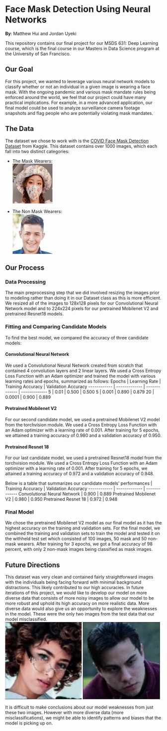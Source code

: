 # Face Mask Detection Using Neural Networks

**By**: Matthew Hui and Jordan Uyeki

This repository contains our final project for our MSDS 631: Deep Learning course, which is the final course in our Masters in Data Science program at the University of San Francisco. 

## Our Goal 
For this project, we wanted to leverage various neural network models to classify whether or not an individual in a given image is wearing a face mask. With the ongoing pandemic and various mask mandate rules being enforced around the world, we feel that our project could have many practical implications. For example, in a more advanced application, our final model could be used to analyze surveillance camera footage snapshots and flag people who are potentially violating mask mandates.  

## The Data
The dataset we chose to work with is the [COVID Face Mask Detection Dataset](https://www.kaggle.com/prithwirajmitra/covid-face-mask-detection-dataset) from Kaggle. This dataset contains over 1000 images, which each fall into two distinct categories: 
- The Mask Wearers:     
![mask-example](/images/mask.png)

- The Non Mask Wearers:     
![nonmask-example](/images/nonmask.jpg)

## Our Process

### Data Processing 
The main preprocessing step that we did involved resizing the images prior to modeling rather than doing it in our Dataset class as this is more efficient. We resized all of the images to 128x128 pixels for our Convolutional Neural Network model and to 224x224 pixels for our pretrained Mobilenet V2 and pretrained Resnet18 models. 

### Fitting and Comparing Candidate Models
To find the best model, we compared the accuracy of three candidate models: 

#### Convolutional Neural Network      
We used a Convolutional Neural Network created from scratch that contained 4 convolution layers and 2 linear layers. We used a Cross Entropy Loss Function with an Adam optimizer and trained the model with various learning rates and epochs, summarized as follows: 
 Epochs | Learning Rate | Training Accuracy | Validation Accuracy
------------ | ------------- | ------------- | -------------
5 | 0.01 | 0.500 | 0.500
5 | 0.001 | 0.890 | 0.879
20 | 0.0001 | 0.900 | 0.889

#### Pretrained Mobilenet V2
For our second candidate model, we used a pretrained Mobilenet V2 model from the torchvision module.  We used a Cross Entropy Loss Function with an Adam optimizer with a learning rate of 0.001. After training for 5 epochs, we attained a training accuracy of 0.980 and a validation accuracy of 0.950. 

#### Pretrained Resnet 18
For our last candidate model, we used a pretrained Resnet18 model from the torchvision module.  We used a Cross Entropy Loss Function with an Adam optimizer with a learning rate of 0.001. After training for 5 epochs, we attained a training accuracy of 0.972 and a validation accuracy of 0.948. 

Below is a table that summarizes our candidate models' performances
 | Training Accuracy | Validation Accuracy
------------ | ------------- | -------------
Convolutional Neural Network | 0.900 | 0.889
Pretrained Mobilenet V2 | 0.980 | 0.950
Pretrained Resnet 18 | 0.972 | 0.948

### Final Model
We chose the pretrained Mobilenet V2 model as our final model as it has the highest accuracy on the training and validation sets. For the final model, we combined the training and validation sets to train the model and tested it on the withheld test set which consisted of 100 images, 50 mask and 50 non-mask wearers. After training for 3 epochs, we got a final accuracy of 98 percent, with only 2 non-mask images being classified as mask images. 

## Future Directions 
This dataset was very clean and contained fairly straightforward images with the individuals being facing forward with minimal background distractions. This likely contributed to our high accuracies. In future iterations of this project, we would like to develop our model on more diverse data that consists of more noisy images to allow our model to be more robust and uphold its high accuracy on more realistic data. More diverse data would also give us an opportunity to explore the weaknesses in the model. These were the only two images from the test data that our model misclassified.         
![misclassified1](/images/misclassified1.png)
![misclassified2](/images/misclassified2.png)

It is difficult to make conclusions about our model weaknesses from just these two images. However with more diverse data (more misclassifications), we might be able to identify patterns and biases that the model is picking up on. 


